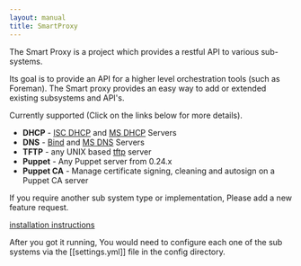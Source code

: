 ```yaml
---
layout: manual
title: SmartProxy
---
```


The Smart Proxy is a project which provides a restful API to various sub-systems.

Its goal is to provide an API for a higher level orchestration tools (such as Foreman).
The Smart proxy provides an easy way to add or extended existing subsystems and API's.

Currently supported (Click on the links below for more details).

* **DHCP**   - [ISC DHCP](4.3.3_isc_dhcp.html) and [MS DHCP](4.3.4_ms_dhcp.html) Servers
* **DNS**    - [Bind](4.3.5_bind.html) and [MS DNS](#) Servers
* **TFTP**   - any UNIX based [tftp](4.3.7_smartproxy_tftp.html) server
* **Puppet** - Any Puppet server from 0.24.x
* **Puppet CA** - Manage certificate signing, cleaning and autosign on a Puppet CA server

If you require another sub system type or implementation, Please add a new feature request.

[installation instructions](4.3.1_smartproxy_installation.html)

After you got it running, You would need to configure each one of the sub systems via the [[settings.yml]] file in the config directory.

<!---[API](#) Reference -->

<!---[Release Notes](#) -->

<!---[Known Issues](#)-->

